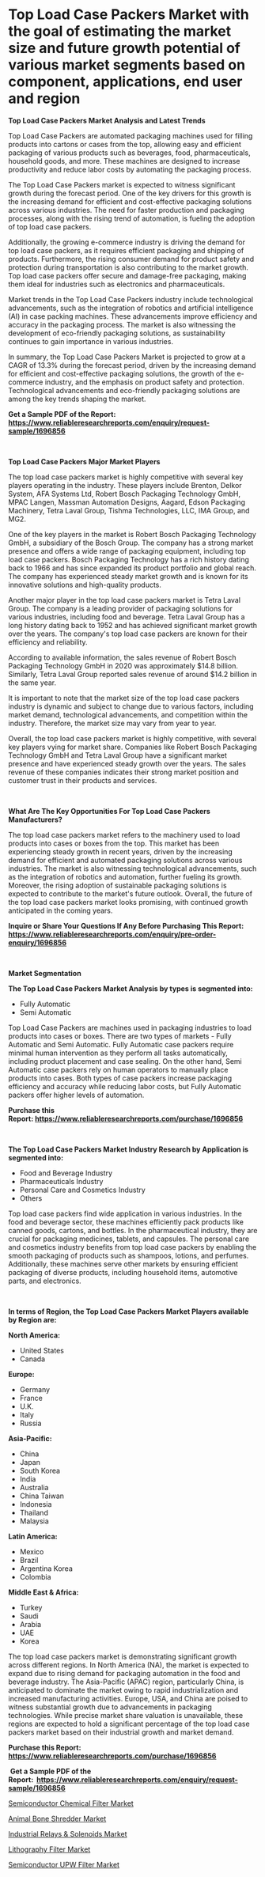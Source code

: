 <p><h1>Top Load Case Packers Market with the goal of estimating the market size and future growth potential of various market segments based on component, applications, end user and region</h1></p><p><strong>Top Load Case Packers Market Analysis and Latest Trends</strong></p>
<p><p>Top Load Case Packers are automated packaging machines used for filling products into cartons or cases from the top, allowing easy and efficient packaging of various products such as beverages, food, pharmaceuticals, household goods, and more. These machines are designed to increase productivity and reduce labor costs by automating the packaging process.</p><p>The Top Load Case Packers market is expected to witness significant growth during the forecast period. One of the key drivers for this growth is the increasing demand for efficient and cost-effective packaging solutions across various industries. The need for faster production and packaging processes, along with the rising trend of automation, is fueling the adoption of top load case packers.</p><p>Additionally, the growing e-commerce industry is driving the demand for top load case packers, as it requires efficient packaging and shipping of products. Furthermore, the rising consumer demand for product safety and protection during transportation is also contributing to the market growth. Top load case packers offer secure and damage-free packaging, making them ideal for industries such as electronics and pharmaceuticals.</p><p>Market trends in the Top Load Case Packers industry include technological advancements, such as the integration of robotics and artificial intelligence (AI) in case packing machines. These advancements improve efficiency and accuracy in the packaging process. The market is also witnessing the development of eco-friendly packaging solutions, as sustainability continues to gain importance in various industries.</p><p>In summary, the Top Load Case Packers Market is projected to grow at a CAGR of 13.3% during the forecast period, driven by the increasing demand for efficient and cost-effective packaging solutions, the growth of the e-commerce industry, and the emphasis on product safety and protection. Technological advancements and eco-friendly packaging solutions are among the key trends shaping the market.</p></p>
<p><strong>Get a Sample PDF of the Report:&nbsp; <a href="https://www.reliableresearchreports.com/enquiry/request-sample/1696856">https://www.reliableresearchreports.com/enquiry/request-sample/1696856</a></strong></p>
<p>&nbsp;</p>
<p><strong>Top Load Case Packers Major Market Players</strong></p>
<p><p>The top load case packers market is highly competitive with several key players operating in the industry. These players include Brenton, Delkor System, AFA Systems Ltd, Robert Bosch Packaging Technology GmbH, MPAC Langen, Massman Automation Designs, Aagard, Edson Packaging Machinery, Tetra Laval Group, Tishma Technologies, LLC, IMA Group, and MG2.</p><p>One of the key players in the market is Robert Bosch Packaging Technology GmbH, a subsidiary of the Bosch Group. The company has a strong market presence and offers a wide range of packaging equipment, including top load case packers. Bosch Packaging Technology has a rich history dating back to 1966 and has since expanded its product portfolio and global reach. The company has experienced steady market growth and is known for its innovative solutions and high-quality products. </p><p>Another major player in the top load case packers market is Tetra Laval Group. The company is a leading provider of packaging solutions for various industries, including food and beverage. Tetra Laval Group has a long history dating back to 1952 and has achieved significant market growth over the years. The company's top load case packers are known for their efficiency and reliability.</p><p>According to available information, the sales revenue of Robert Bosch Packaging Technology GmbH in 2020 was approximately $14.8 billion. Similarly, Tetra Laval Group reported sales revenue of around $14.2 billion in the same year.</p><p>It is important to note that the market size of the top load case packers industry is dynamic and subject to change due to various factors, including market demand, technological advancements, and competition within the industry. Therefore, the market size may vary from year to year.</p><p>Overall, the top load case packers market is highly competitive, with several key players vying for market share. Companies like Robert Bosch Packaging Technology GmbH and Tetra Laval Group have a significant market presence and have experienced steady growth over the years. The sales revenue of these companies indicates their strong market position and customer trust in their products and services.</p></p>
<p>&nbsp;</p>
<p><strong>What Are The Key Opportunities For Top Load Case Packers Manufacturers?</strong></p>
<p><p>The top load case packers market refers to the machinery used to load products into cases or boxes from the top. This market has been experiencing steady growth in recent years, driven by the increasing demand for efficient and automated packaging solutions across various industries. The market is also witnessing technological advancements, such as the integration of robotics and automation, further fueling its growth. Moreover, the rising adoption of sustainable packaging solutions is expected to contribute to the market's future outlook. Overall, the future of the top load case packers market looks promising, with continued growth anticipated in the coming years.</p></p>
<p><strong>Inquire or Share Your Questions If Any Before Purchasing This Report: <a href="https://www.reliableresearchreports.com/enquiry/pre-order-enquiry/1696856">https://www.reliableresearchreports.com/enquiry/pre-order-enquiry/1696856</a></strong></p>
<p>&nbsp;</p>
<p><strong>Market Segmentation</strong></p>
<p><strong>The Top Load Case Packers Market Analysis by types is segmented into:</strong></p>
<p><ul><li>Fully Automatic</li><li>Semi Automatic</li></ul></p>
<p><p>Top Load Case Packers are machines used in packaging industries to load products into cases or boxes. There are two types of markets - Fully Automatic and Semi Automatic. Fully Automatic case packers require minimal human intervention as they perform all tasks automatically, including product placement and case sealing. On the other hand, Semi Automatic case packers rely on human operators to manually place products into cases. Both types of case packers increase packaging efficiency and accuracy while reducing labor costs, but Fully Automatic packers offer higher levels of automation.</p></p>
<p><strong>Purchase this Report:&nbsp;<a href="https://www.reliableresearchreports.com/purchase/1696856">https://www.reliableresearchreports.com/purchase/1696856</a></strong></p>
<p>&nbsp;</p>
<p><strong>The Top Load Case Packers Market Industry Research by Application is segmented into:</strong></p>
<p><ul><li>Food and Beverage Industry</li><li>Pharmaceuticals Industry</li><li>Personal Care and Cosmetics Industry</li><li>Others</li></ul></p>
<p><p>Top load case packers find wide application in various industries. In the food and beverage sector, these machines efficiently pack products like canned goods, cartons, and bottles. In the pharmaceutical industry, they are crucial for packaging medicines, tablets, and capsules. The personal care and cosmetics industry benefits from top load case packers by enabling the smooth packaging of products such as shampoos, lotions, and perfumes. Additionally, these machines serve other markets by ensuring efficient packaging of diverse products, including household items, automotive parts, and electronics.</p></p>
<p>&nbsp;</p>
<p><strong>In terms of Region, the Top Load Case Packers Market Players available by Region are:</strong></p>
<p>
    <p> <strong> North America: </strong>
        <ul>
            <li>United States</li>
            <li>Canada</li>
        </ul>
        </p> 
    <p> <strong> Europe: </strong>
        <ul>
            <li>Germany</li>
            <li>France</li>
            <li>U.K.</li>
            <li>Italy</li>
            <li>Russia</li>
        </ul>
        </p> 
    <p> <strong> Asia-Pacific: </strong>
        <ul>
            <li>China</li>
            <li>Japan</li>
            <li>South Korea</li>
            <li>India</li>
            <li>Australia</li>
            <li>China Taiwan</li>
            <li>Indonesia</li>
            <li>Thailand</li>
            <li>Malaysia</li>
        </ul>
        </p> 
    <p> <strong> Latin America: </strong>
        <ul>
            <li>Mexico</li>
            <li>Brazil</li>
            <li>Argentina Korea</li>
            <li>Colombia</li>
        </ul>
        </p> 
    <p> <strong> Middle East & Africa: </strong>
        <ul>
            <li>Turkey</li>
            <li>Saudi</li>
            <li>Arabia</li>
            <li>UAE</li>
            <li>Korea</li>
        </ul>
    </p>
    </p>
<p><p>The top load case packers market is demonstrating significant growth across different regions. In North America (NA), the market is expected to expand due to rising demand for packaging automation in the food and beverage industry. The Asia-Pacific (APAC) region, particularly China, is anticipated to dominate the market owing to rapid industrialization and increased manufacturing activities. Europe, USA, and China are poised to witness substantial growth due to advancements in packaging technologies. While precise market share valuation is unavailable, these regions are expected to hold a significant percentage of the top load case packers market based on their industrial growth and market demand.</p></p>
<p><strong>Purchase this Report: <a href="https://www.reliableresearchreports.com/purchase/1696856">https://www.reliableresearchreports.com/purchase/1696856</a></strong></p>
<p>&nbsp;<strong>Get a Sample PDF of the Report:&nbsp;&nbsp;<a href="https://www.reliableresearchreports.com/enquiry/request-sample/1696856">https://www.reliableresearchreports.com/enquiry/request-sample/1696856</a></strong></p>
<p><strong></strong></p>
<p><p><a href="https://www.linkedin.com/pulse/semiconductor-chemical-filter-market-size-growth-forecast-ytdsf/">Semiconductor Chemical Filter Market</a></p><p><a href="https://medium.com/@s40138378/animal-bone-shredder-market-insights-into-market-cagr-market-trends-and-growth-strategies-157132545413">Animal Bone Shredder Market</a></p><p><a href="https://medium.com/@santosh99915121/industrial-relays-amp-solenoids-market-analysis-and-sze-forecasted-for-period-from-2023-to-2030-ac0cfc78fd0c">Industrial Relays & Solenoids Market</a></p><p><a href="https://www.linkedin.com/pulse/decoding-lithography-filter-market-deep-dive-latest-trends-segmentation-9zz3f/">Lithography Filter Market</a></p><p><a href="https://www.linkedin.com/pulse/semiconductor-upw-filter-market-size-2023-2030-global-industrial-b1zmf/">Semiconductor UPW Filter Market</a></p></p>